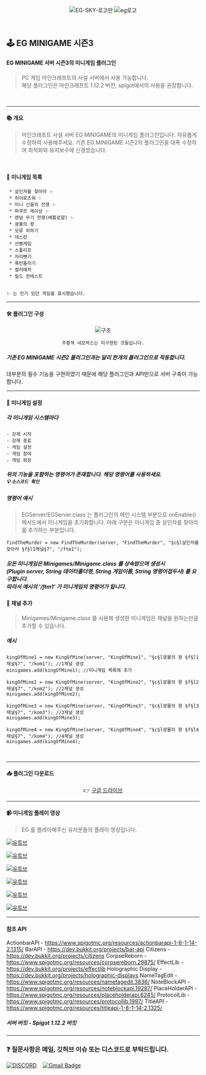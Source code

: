 

<div align=center>
  
![EG-SKY-로고만](https://user-images.githubusercontent.com/28488288/110087719-5906f180-7dd7-11eb-93da-f3c4929af002.png)
![eg로고](https://user-images.githubusercontent.com/28488288/110087696-50aeb680-7dd7-11eb-9bd8-5a840c32e961.jpg)


</div>
<br>

## 🕹 EG MINIGAME 시즌3
#### EG MINIGAME 서버 시즌3의 미니게임 플러그인
> PC 게임 마인크래프트의 사설 서버에서 사용 가능합니다.  
> 해당 플러그인은 마인크래프트 1.12.2  버전, spigot에서의 사용을 권장합니다.

<br>

___
#### 📚 개요
> 마인크래프트 사설 서버 EG MINIGAME의 미니게임 플러그인입니다.
자유롭게 수정하여 사용해주세요. 
기존 EG MINIGAME 시즌2의 플러그인을 대폭 수정하여 최적화와 유지보수에 신경썼습니다.

<br>

#### 📄 미니게임 목록

``` 
 * 살인자를 찾아라 ✨
 * 히어로즈워 ✨
 * 미니 신들의 전쟁 ✨
 * 파쿠르 레이상 ✨
 * 랜덤 무기 전쟁(배틀로얄) ✨
 * 광물의 왕
 * 모루 피하기
 * 데스런
 * 선빵게임
 * 스플리프
 * 자리뺏기
 * 폭탄돌리기
 * 컬러매치
 * 빌드 컨테스트


✨ 는 인기 있던 게임을 표시했습니다.
```
---
#### 🛠 플러그인 구성

<div align=center>
  
![구조](https://user-images.githubusercontent.com/28488288/110091389-bb61f100-7ddb-11eb-8d90-0ab905094632.png)

`주황색 네모박스는 미구현된 것들입니다.`

</div>

##### 기존 EG MINIGAME 시즌2 플러그인과는 달리 한개의 플러그인으로 작동합니다.
 대부분의 필수 기능을 구현하였기 때문에 해당 플러그인과 API만으로 서버 구축이 가능합니다.


---
#### 🔗 미니게임 설정
  
  ##### 각 미니게임 시스템마다 
```
- 강제 시작
- 강제 종료
- 게임 설정
- 게임 참여
- 게임 퇴장
```
##### 위의 기능을 포함하는 명령어가 존재합니다.  해당 명령어를 사용하세요. <br> 💡 `소스코드 확인` 

##### 명령어 예시
> EGServer/EGServer.class 는 플러그인의 메인 시스템 부분으로 onEnable() 메서드에서 미니게임을 초기화합니다. 아래 구문은 미니게임 중 살인자를 찾아라를 추가하는 부분입니다.
```
findTheMurder = new FindTheMurder(server, "FindTheMurder", "§c§l살인자를 찾아라 §f§l1채널§7", "/ftm1");
```

##### 모든 미니게임은 Minigames/Minigame.class 를 상속받으며 생성시 <br> (Plugin server, String 데이터폴더명, String 게임이름, String 명령어접두사) 를 요구합니다. <br> 따라서 예시의 '/ftm1' 가 미니게임의 명령어가 됩니다.

#### 🎲 채널 추가
> Minigames/Minigame.class 를 사용해 생성한 미니게임은 채널을 원하는만큼 추가할 수 있습니다.
##### 예시

```
kingOfMine1 = new KingOfMine(server, "KingOfMine1", "§c§l광물의 왕 §f§l1채널§7", "/kom1"); //1채널 생성
minigames.add(kingOfMine1); //미니게임 목록에 추가

kingOfMine2 = new KingOfMine(server, "KingOfMine2", "§c§l광물의 왕 §f§l2채널§7", "/kom2"); //2채널 생성
minigames.add(kingOfMine2);
		
kingOfMine3 = new KingOfMine(server, "KingOfMine3", "§c§l광물의 왕 §f§l3채널§7", "/kom3"); //3채널 생성
minigames.add(kingOfMine3);
		
kingOfMine4 = new KingOfMine(server, "KingOfMine4", "§c§l광물의 왕 §f§l4채널§7", "/kom4"); //4채널 생성
minigames.add(kingOfMine4);
```

<br>

---

####  📥 플러그인 다운로드
<div align=center>

👉 [구글 드라이브](https://drive.google.com/drive/folders/1XU0xXv_GjPJSPl5_uRNbVQEaS8bxU-Qg?usp=sharing)

</div>

---

#### 📹 미니게임 플레이 영상
> EG 를 플레이해주신 유저분들의 플레이 영상입니다.

[![유튜브](http://img.youtube.com/vi/EaRlog-2PtM/0.jpg)](https://youtu.be/EaRlog-2PtM?t=0s) 

[![유튜브](http://img.youtube.com/vi/Qw2etWwAYgw/0.jpg)](https://youtu.be/Qw2etWwAYgw?t=0s) 

[![유튜브](http://img.youtube.com/vi/sWwI_g_c4ps/0.jpg)](https://youtu.be/sWwI_g_c4ps?t=0s) 

[![유튜브](http://img.youtube.com/vi/0FJw6GEjsaY/0.jpg)](https://youtu.be/0FJw6GEjsaY?t=0s) 

[![유튜브](http://img.youtube.com/vi/0b237Z86A1Y/0.jpg)](https://youtu.be/0b237Z86A1Y?t=0s) 

[![유튜브](http://img.youtube.com/vi/VkmoqxGPQHY/0.jpg)](https://youtu.be/VkmoqxGPQHY?t=0s) 

---
#### 참조 API

ActionbarAPI - https://www.spigotmc.org/resources/actionbarapi-1-8-1-14-2.1315/
BarAPI - https://dev.bukkit.org/projects/bar-api
Citizens - https://dev.bukkit.org/projects/citizens
CorpseReborn - https://www.spigotmc.org/resources/corpsereborn.29875/
EffectLib - https://dev.bukkit.org/projects/effectlib
Holographic Display - https://dev.bukkit.org/projects/holographic-displays
NameTagEdit - https://www.spigotmc.org/resources/nametagedit.3836/
NoteBlockAPI - https://www.spigotmc.org/resources/noteblockapi.19287/
PlaceHolderAPI - https://www.spigotmc.org/resources/placeholderapi.6245/
ProtocolLib - https://www.spigotmc.org/resources/protocollib.1997/
TitleAPI - https://www.spigotmc.org/resources/titleapi-1-8-1-14-2.1325/
##### 서버 버킷 - Spigot 1.12.2 버킷
---
### ❓ 질문사항은 메일, 깃허브 이슈 또는 디스코드로 부탁드립니다.
[![DISCORD](http://img.shields.io/badge/-Discord-gray?style=for-the-badge&logo=discord&link=https://discord.gg/DBByNeRP)](https://discord.gg/DBByNeRP)&nbsp;&nbsp;&nbsp;
[![Gmail Badge](https://img.shields.io/badge/Gmail-d14836?style=for-the-badge&logo=Gmail&logoColor=white&link=mailto:wjswodnr100@gmail.com)](mailto:wjswodnr100@gmail.com)